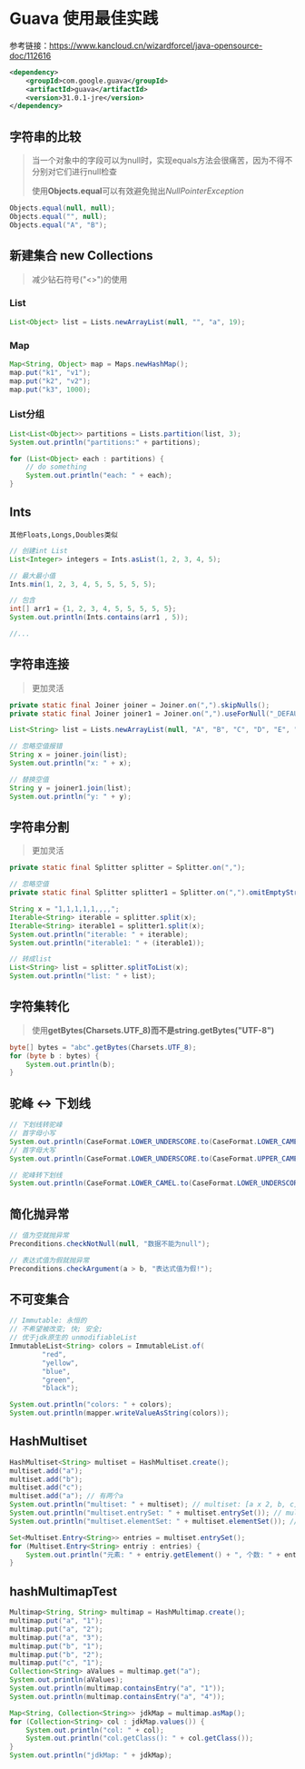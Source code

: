 # Guava 使用最佳实践

参考链接：https://www.kancloud.cn/wizardforcel/java-opensource-doc/112616

```xml
<dependency>
    <groupId>com.google.guava</groupId>
    <artifactId>guava</artifactId>
    <version>31.0.1-jre</version>
</dependency>
```

## 字符串的比较

>   当一个对象中的字段可以为null时，实现equals方法会很痛苦，因为不得不分别对它们进行null检查
>
>   使用**Objects.equal**可以有效避免抛出*NullPointerException*

```java
Objects.equal(null, null);
Objects.equal("", null);
Objects.equal("A", "B");
```

## 新建集合 new Collections

>   减少钻石符号("<>")的使用

### List

```java
List<Object> list = Lists.newArrayList(null, "", "a", 19);
```

### Map

```java
Map<String, Object> map = Maps.newHashMap();
map.put("k1", "v1");
map.put("k2", "v2");
map.put("k3", 1000);
```

### List分组

```java
List<List<Object>> partitions = Lists.partition(list, 3);
System.out.println("partitions:" + partitions);

for (List<Object> each : partitions) {
    // do something
    System.out.println("each: " + each);
}
```

## Ints

```
其他Floats,Longs,Doubles类似
```

```java
// 创建int List
List<Integer> integers = Ints.asList(1, 2, 3, 4, 5);

// 最大最小值
Ints.min(1, 2, 3, 4, 5, 5, 5, 5, 5);

// 包含
int[] arr1 = {1, 2, 3, 4, 5, 5, 5, 5, 5};
System.out.println(Ints.contains(arr1 , 5));

//...
```

## 字符串连接

>   更加灵活

```java
private static final Joiner joiner = Joiner.on(",").skipNulls();
private static final Joiner joiner1 = Joiner.on(",").useForNull("_DEFAULT_");

List<String> list = Lists.newArrayList(null, "A", "B", "C", "D", "E", "F");

// 忽略空值报错
String x = joiner.join(list);
System.out.println("x: " + x);

// 替换空值
String y = joiner1.join(list);
System.out.println("y: " + y);
```

## 字符串分割

>   更加灵活

```java
private static final Splitter splitter = Splitter.on(",");

// 忽略空值
private static final Splitter splitter1 = Splitter.on(",").omitEmptyStrings();

String x = "1,1,1,1,1,,,,";
Iterable<String> iterable = splitter.split(x);
Iterable<String> iterable1 = splitter1.split(x);
System.out.println("iterable: " + iterable);
System.out.println("iterable1: " + (iterable1));

// 转成list
List<String> list = splitter.splitToList(x);
System.out.println("list: " + list);
```

## 字符集转化

>   使用**getBytes(Charsets.UTF_8)**而不是**string.getBytes("UTF-8")**

```java
byte[] bytes = "abc".getBytes(Charsets.UTF_8);
for (byte b : bytes) {
    System.out.println(b);
}
```

## 驼峰 <-> 下划线

```java
// 下划线转驼峰
// 首字母小写
System.out.println(CaseFormat.LOWER_UNDERSCORE.to(CaseFormat.LOWER_CAMEL, "student_name"));
// 首字母大写
System.out.println(CaseFormat.LOWER_UNDERSCORE.to(CaseFormat.UPPER_CAMEL, "student_name"));

// 驼峰转下划线
System.out.println(CaseFormat.LOWER_CAMEL.to(CaseFormat.LOWER_UNDERSCORE, "studentName"));
```

## 简化抛异常

```java
// 值为空就抛异常
Preconditions.checkNotNull(null, "数据不能为null");

// 表达式值为假就抛异常
Preconditions.checkArgument(a > b, "表达式值为假!");
```

## 不可变集合

```java
// Immutable: 永恒的
// 不希望被改变; 快; 安全;
// 优于jdk原生的 unmodifiableList
ImmutableList<String> colors = ImmutableList.of(
        "red",
        "yellow",
        "blue",
        "green",
        "black");

System.out.println("colors: " + colors);
System.out.println(mapper.writeValueAsString(colors));
```

## HashMultiset

```java
HashMultiset<String> multiset = HashMultiset.create();
multiset.add("a");
multiset.add("b");
multiset.add("c");
multiset.add("a"); // 有两个a
System.out.println("multiset: " + multiset); // multiset: [a x 2, b, c]
System.out.println("multiset.entrySet: " + multiset.entrySet()); // multiset: [a x 2, b, c]
System.out.println("multiset.elementSet: " + multiset.elementSet()); // multiset: [a, b, c]

Set<Multiset.Entry<String>> entries = multiset.entrySet();
for (Multiset.Entry<String> entriy : entries) {
    System.out.println("元素: " + entriy.getElement() + ", 个数: " + entriy.getCount());
}
```

## hashMultimapTest

```java
Multimap<String, String> multimap = HashMultimap.create();
multimap.put("a", "1");
multimap.put("a", "2");
multimap.put("a", "3");
multimap.put("b", "1");
multimap.put("b", "2");
multimap.put("c", "1");
Collection<String> aValues = multimap.get("a");
System.out.println(aValues);
System.out.println(multimap.containsEntry("a", "1"));
System.out.println(multimap.containsEntry("a", "4"));

Map<String, Collection<String>> jdkMap = multimap.asMap();
for (Collection<String> col : jdkMap.values()) {
    System.out.println("col: " + col);
    System.out.println("col.getClass(): " + col.getClass());
}
System.out.println("jdkMap: " + jdkMap);
```